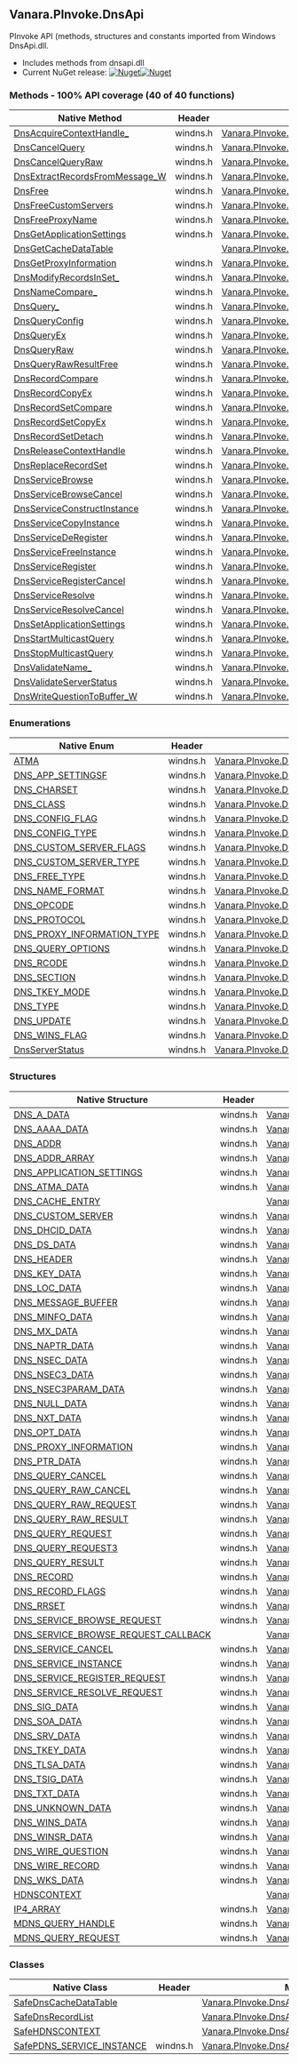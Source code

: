 ## Vanara.PInvoke.DnsApi  
PInvoke API (methods, structures and constants imported from Windows DnsApi.dll.

- Includes methods from dnsapi.dll  
- Current NuGet release: [![Nuget](https://img.shields.io/nuget/v/Vanara.PInvoke.DnsApi?logo=nuget&style=flat-square)![Nuget](https://img.shields.io/nuget/dt/Vanara.PInvoke.DnsApi?label=%20&style=flat-square)](https://www.nuget.org/packages/Vanara.PInvoke.DnsApi)  
### Methods - 100% API coverage (40 of 40 functions)  
Native Method | Header | Managed Method  
--- | --- | ---  
[DnsAcquireContextHandle_](https://www.google.com/search?num=5&q=DnsAcquireContextHandle_A+site%3Alearn.microsoft.com) | windns.h | [Vanara.PInvoke.DnsApi.DnsAcquireContextHandle](https://github.com/dahall/Vanara/search?l=C%23&q=DnsAcquireContextHandle)  
[DnsCancelQuery](https://www.google.com/search?num=5&q=DnsCancelQuery+site%3Alearn.microsoft.com) | windns.h | [Vanara.PInvoke.DnsApi.DnsCancelQuery](https://github.com/dahall/Vanara/search?l=C%23&q=DnsCancelQuery)  
[DnsCancelQueryRaw](https://www.google.com/search?num=5&q=DnsCancelQueryRaw+site%3Alearn.microsoft.com) | windns.h | [Vanara.PInvoke.DnsApi.DnsCancelQueryRaw](https://github.com/dahall/Vanara/search?l=C%23&q=DnsCancelQueryRaw)  
[DnsExtractRecordsFromMessage_W](https://www.google.com/search?num=5&q=DnsExtractRecordsFromMessage_W+site%3Alearn.microsoft.com) | windns.h | [Vanara.PInvoke.DnsApi.DnsExtractRecordsFromMessage](https://github.com/dahall/Vanara/search?l=C%23&q=DnsExtractRecordsFromMessage)  
[DnsFree](https://www.google.com/search?num=5&q=DnsFree+site%3Alearn.microsoft.com) | windns.h | [Vanara.PInvoke.DnsApi.DnsFree](https://github.com/dahall/Vanara/search?l=C%23&q=DnsFree)  
[DnsFreeCustomServers](https://www.google.com/search?num=5&q=DnsFreeCustomServers+site%3Alearn.microsoft.com) | windns.h | [Vanara.PInvoke.DnsApi.DnsFreeCustomServers](https://github.com/dahall/Vanara/search?l=C%23&q=DnsFreeCustomServers)  
[DnsFreeProxyName](https://www.google.com/search?num=5&q=DnsFreeProxyName+site%3Alearn.microsoft.com) | windns.h | [Vanara.PInvoke.DnsApi.DnsFreeProxyName](https://github.com/dahall/Vanara/search?l=C%23&q=DnsFreeProxyName)  
[DnsGetApplicationSettings](https://www.google.com/search?num=5&q=DnsGetApplicationSettings+site%3Alearn.microsoft.com) | windns.h | [Vanara.PInvoke.DnsApi.DnsGetApplicationSettings](https://github.com/dahall/Vanara/search?l=C%23&q=DnsGetApplicationSettings)  
[DnsGetCacheDataTable](https://www.google.com/search?num=5&q=DnsGetCacheDataTable+site%3Alearn.microsoft.com) |  | [Vanara.PInvoke.DnsApi.DnsGetCacheDataTable](https://github.com/dahall/Vanara/search?l=C%23&q=DnsGetCacheDataTable)  
[DnsGetProxyInformation](https://www.google.com/search?num=5&q=DnsGetProxyInformation+site%3Alearn.microsoft.com) | windns.h | [Vanara.PInvoke.DnsApi.DnsGetProxyInformation](https://github.com/dahall/Vanara/search?l=C%23&q=DnsGetProxyInformation)  
[DnsModifyRecordsInSet_](https://www.google.com/search?num=5&q=DnsModifyRecordsInSet_A+site%3Alearn.microsoft.com) | windns.h | [Vanara.PInvoke.DnsApi.DnsModifyRecordsInSet](https://github.com/dahall/Vanara/search?l=C%23&q=DnsModifyRecordsInSet)  
[DnsNameCompare_](https://www.google.com/search?num=5&q=DnsNameCompare_A+site%3Alearn.microsoft.com) | windns.h | [Vanara.PInvoke.DnsApi.DnsNameCompare](https://github.com/dahall/Vanara/search?l=C%23&q=DnsNameCompare)  
[DnsQuery_](https://www.google.com/search?num=5&q=DnsQuery_A+site%3Alearn.microsoft.com) | windns.h | [Vanara.PInvoke.DnsApi.DnsQuery](https://github.com/dahall/Vanara/search?l=C%23&q=DnsQuery)  
[DnsQueryConfig](https://www.google.com/search?num=5&q=DnsQueryConfig+site%3Alearn.microsoft.com) | windns.h | [Vanara.PInvoke.DnsApi.DnsQueryConfig](https://github.com/dahall/Vanara/search?l=C%23&q=DnsQueryConfig)  
[DnsQueryEx](https://www.google.com/search?num=5&q=DnsQueryEx+site%3Alearn.microsoft.com) | windns.h | [Vanara.PInvoke.DnsApi.DnsQueryEx](https://github.com/dahall/Vanara/search?l=C%23&q=DnsQueryEx)  
[DnsQueryRaw](https://www.google.com/search?num=5&q=DnsQueryRaw+site%3Alearn.microsoft.com) | windns.h | [Vanara.PInvoke.DnsApi.DnsQueryRaw](https://github.com/dahall/Vanara/search?l=C%23&q=DnsQueryRaw)  
[DnsQueryRawResultFree](https://www.google.com/search?num=5&q=DnsQueryRawResultFree+site%3Alearn.microsoft.com) | windns.h | [Vanara.PInvoke.DnsApi.DnsQueryRawResultFree](https://github.com/dahall/Vanara/search?l=C%23&q=DnsQueryRawResultFree)  
[DnsRecordCompare](https://www.google.com/search?num=5&q=DnsRecordCompare+site%3Alearn.microsoft.com) | windns.h | [Vanara.PInvoke.DnsApi.DnsRecordCompare](https://github.com/dahall/Vanara/search?l=C%23&q=DnsRecordCompare)  
[DnsRecordCopyEx](https://www.google.com/search?num=5&q=DnsRecordCopyEx+site%3Alearn.microsoft.com) | windns.h | [Vanara.PInvoke.DnsApi.DnsRecordCopyEx](https://github.com/dahall/Vanara/search?l=C%23&q=DnsRecordCopyEx)  
[DnsRecordSetCompare](https://www.google.com/search?num=5&q=DnsRecordSetCompare+site%3Alearn.microsoft.com) | windns.h | [Vanara.PInvoke.DnsApi.DnsRecordSetCompare](https://github.com/dahall/Vanara/search?l=C%23&q=DnsRecordSetCompare)  
[DnsRecordSetCopyEx](https://www.google.com/search?num=5&q=DnsRecordSetCopyEx+site%3Alearn.microsoft.com) | windns.h | [Vanara.PInvoke.DnsApi.DnsRecordSetCopyEx](https://github.com/dahall/Vanara/search?l=C%23&q=DnsRecordSetCopyEx)  
[DnsRecordSetDetach](https://www.google.com/search?num=5&q=DnsRecordSetDetach+site%3Alearn.microsoft.com) | windns.h | [Vanara.PInvoke.DnsApi.DnsRecordSetDetach](https://github.com/dahall/Vanara/search?l=C%23&q=DnsRecordSetDetach)  
[DnsReleaseContextHandle](https://www.google.com/search?num=5&q=DnsReleaseContextHandle+site%3Alearn.microsoft.com) | windns.h | [Vanara.PInvoke.DnsApi.DnsReleaseContextHandle](https://github.com/dahall/Vanara/search?l=C%23&q=DnsReleaseContextHandle)  
[DnsReplaceRecordSet](https://www.google.com/search?num=5&q=DnsReplaceRecordSetA+site%3Alearn.microsoft.com) | windns.h | [Vanara.PInvoke.DnsApi.DnsReplaceRecordSet](https://github.com/dahall/Vanara/search?l=C%23&q=DnsReplaceRecordSet)  
[DnsServiceBrowse](https://www.google.com/search?num=5&q=DnsServiceBrowse+site%3Alearn.microsoft.com) | windns.h | [Vanara.PInvoke.DnsApi.DnsServiceBrowse](https://github.com/dahall/Vanara/search?l=C%23&q=DnsServiceBrowse)  
[DnsServiceBrowseCancel](https://www.google.com/search?num=5&q=DnsServiceBrowseCancel+site%3Alearn.microsoft.com) | windns.h | [Vanara.PInvoke.DnsApi.DnsServiceBrowseCancel](https://github.com/dahall/Vanara/search?l=C%23&q=DnsServiceBrowseCancel)  
[DnsServiceConstructInstance](https://www.google.com/search?num=5&q=DnsServiceConstructInstance+site%3Alearn.microsoft.com) | windns.h | [Vanara.PInvoke.DnsApi.DnsServiceConstructInstance](https://github.com/dahall/Vanara/search?l=C%23&q=DnsServiceConstructInstance)  
[DnsServiceCopyInstance](https://www.google.com/search?num=5&q=DnsServiceCopyInstance+site%3Alearn.microsoft.com) | windns.h | [Vanara.PInvoke.DnsApi.DnsServiceCopyInstance](https://github.com/dahall/Vanara/search?l=C%23&q=DnsServiceCopyInstance)  
[DnsServiceDeRegister](https://www.google.com/search?num=5&q=DnsServiceDeRegister+site%3Alearn.microsoft.com) | windns.h | [Vanara.PInvoke.DnsApi.DnsServiceDeRegister](https://github.com/dahall/Vanara/search?l=C%23&q=DnsServiceDeRegister)  
[DnsServiceFreeInstance](https://www.google.com/search?num=5&q=DnsServiceFreeInstance+site%3Alearn.microsoft.com) | windns.h | [Vanara.PInvoke.DnsApi.DnsServiceFreeInstance](https://github.com/dahall/Vanara/search?l=C%23&q=DnsServiceFreeInstance)  
[DnsServiceRegister](https://www.google.com/search?num=5&q=DnsServiceRegister+site%3Alearn.microsoft.com) | windns.h | [Vanara.PInvoke.DnsApi.DnsServiceRegister](https://github.com/dahall/Vanara/search?l=C%23&q=DnsServiceRegister)  
[DnsServiceRegisterCancel](https://www.google.com/search?num=5&q=DnsServiceRegisterCancel+site%3Alearn.microsoft.com) | windns.h | [Vanara.PInvoke.DnsApi.DnsServiceRegisterCancel](https://github.com/dahall/Vanara/search?l=C%23&q=DnsServiceRegisterCancel)  
[DnsServiceResolve](https://www.google.com/search?num=5&q=DnsServiceResolve+site%3Alearn.microsoft.com) | windns.h | [Vanara.PInvoke.DnsApi.DnsServiceResolve](https://github.com/dahall/Vanara/search?l=C%23&q=DnsServiceResolve)  
[DnsServiceResolveCancel](https://www.google.com/search?num=5&q=DnsServiceResolveCancel+site%3Alearn.microsoft.com) | windns.h | [Vanara.PInvoke.DnsApi.DnsServiceResolveCancel](https://github.com/dahall/Vanara/search?l=C%23&q=DnsServiceResolveCancel)  
[DnsSetApplicationSettings](https://www.google.com/search?num=5&q=DnsSetApplicationSettings+site%3Alearn.microsoft.com) | windns.h | [Vanara.PInvoke.DnsApi.DnsSetApplicationSettings](https://github.com/dahall/Vanara/search?l=C%23&q=DnsSetApplicationSettings)  
[DnsStartMulticastQuery](https://www.google.com/search?num=5&q=DnsStartMulticastQuery+site%3Alearn.microsoft.com) | windns.h | [Vanara.PInvoke.DnsApi.DnsStartMulticastQuery](https://github.com/dahall/Vanara/search?l=C%23&q=DnsStartMulticastQuery)  
[DnsStopMulticastQuery](https://www.google.com/search?num=5&q=DnsStopMulticastQuery+site%3Alearn.microsoft.com) | windns.h | [Vanara.PInvoke.DnsApi.DnsStopMulticastQuery](https://github.com/dahall/Vanara/search?l=C%23&q=DnsStopMulticastQuery)  
[DnsValidateName_](https://www.google.com/search?num=5&q=DnsValidateName_A+site%3Alearn.microsoft.com) | windns.h | [Vanara.PInvoke.DnsApi.DnsValidateName](https://github.com/dahall/Vanara/search?l=C%23&q=DnsValidateName)  
[DnsValidateServerStatus](https://www.google.com/search?num=5&q=DnsValidateServerStatus+site%3Alearn.microsoft.com) | windns.h | [Vanara.PInvoke.DnsApi.DnsValidateServerStatus](https://github.com/dahall/Vanara/search?l=C%23&q=DnsValidateServerStatus)  
[DnsWriteQuestionToBuffer_W](https://www.google.com/search?num=5&q=DnsWriteQuestionToBuffer_W+site%3Alearn.microsoft.com) | windns.h | [Vanara.PInvoke.DnsApi.DnsWriteQuestionToBuffer](https://github.com/dahall/Vanara/search?l=C%23&q=DnsWriteQuestionToBuffer)  
### Enumerations  
Native Enum | Header | Managed Enum  
--- | --- | ---  
[ATMA](https://www.google.com/search?num=5&q=ATMA+site%3Alearn.microsoft.com) | windns.h | [Vanara.PInvoke.DnsApi.ATMA](https://github.com/dahall/Vanara/search?l=C%23&q=ATMA)  
[DNS_APP_SETTINGSF](https://www.google.com/search?num=5&q=DNS_APP_SETTINGSF+site%3Alearn.microsoft.com) | windns.h | [Vanara.PInvoke.DnsApi.DNS_APP_SETTINGSF](https://github.com/dahall/Vanara/search?l=C%23&q=DNS_APP_SETTINGSF)  
[DNS_CHARSET](https://www.google.com/search?num=5&q=DNS_CHARSET+site%3Alearn.microsoft.com) | windns.h | [Vanara.PInvoke.DnsApi.DNS_CHARSET](https://github.com/dahall/Vanara/search?l=C%23&q=DNS_CHARSET)  
[DNS_CLASS](https://www.google.com/search?num=5&q=DNS_CLASS+site%3Alearn.microsoft.com) | windns.h | [Vanara.PInvoke.DnsApi.DNS_CLASS](https://github.com/dahall/Vanara/search?l=C%23&q=DNS_CLASS)  
[DNS_CONFIG_FLAG](https://www.google.com/search?num=5&q=DNS_CONFIG_FLAG+site%3Alearn.microsoft.com) | windns.h | [Vanara.PInvoke.DnsApi.DNS_CONFIG_FLAG](https://github.com/dahall/Vanara/search?l=C%23&q=DNS_CONFIG_FLAG)  
[DNS_CONFIG_TYPE](https://www.google.com/search?num=5&q=DNS_CONFIG_TYPE+site%3Alearn.microsoft.com) | windns.h | [Vanara.PInvoke.DnsApi.DNS_CONFIG_TYPE](https://github.com/dahall/Vanara/search?l=C%23&q=DNS_CONFIG_TYPE)  
[DNS_CUSTOM_SERVER_FLAGS](https://www.google.com/search?num=5&q=DNS_CUSTOM_SERVER_FLAGS+site%3Alearn.microsoft.com) | windns.h | [Vanara.PInvoke.DnsApi.DNS_CUSTOM_SERVER_FLAGS](https://github.com/dahall/Vanara/search?l=C%23&q=DNS_CUSTOM_SERVER_FLAGS)  
[DNS_CUSTOM_SERVER_TYPE](https://www.google.com/search?num=5&q=DNS_CUSTOM_SERVER_TYPE+site%3Alearn.microsoft.com) | windns.h | [Vanara.PInvoke.DnsApi.DNS_CUSTOM_SERVER_TYPE](https://github.com/dahall/Vanara/search?l=C%23&q=DNS_CUSTOM_SERVER_TYPE)  
[DNS_FREE_TYPE](https://www.google.com/search?num=5&q=DNS_FREE_TYPE+site%3Alearn.microsoft.com) | windns.h | [Vanara.PInvoke.DnsApi.DNS_FREE_TYPE](https://github.com/dahall/Vanara/search?l=C%23&q=DNS_FREE_TYPE)  
[DNS_NAME_FORMAT](https://www.google.com/search?num=5&q=DNS_NAME_FORMAT+site%3Alearn.microsoft.com) | windns.h | [Vanara.PInvoke.DnsApi.DNS_NAME_FORMAT](https://github.com/dahall/Vanara/search?l=C%23&q=DNS_NAME_FORMAT)  
[DNS_OPCODE](https://www.google.com/search?num=5&q=DNS_OPCODE+site%3Alearn.microsoft.com) | windns.h | [Vanara.PInvoke.DnsApi.DNS_OPCODE](https://github.com/dahall/Vanara/search?l=C%23&q=DNS_OPCODE)  
[DNS_PROTOCOL](https://www.google.com/search?num=5&q=DNS_PROTOCOL+site%3Alearn.microsoft.com) | windns.h | [Vanara.PInvoke.DnsApi.DNS_PROTOCOL](https://github.com/dahall/Vanara/search?l=C%23&q=DNS_PROTOCOL)  
[DNS_PROXY_INFORMATION_TYPE](https://www.google.com/search?num=5&q=DNS_PROXY_INFORMATION_TYPE+site%3Alearn.microsoft.com) | windns.h | [Vanara.PInvoke.DnsApi.DNS_PROXY_INFORMATION_TYPE](https://github.com/dahall/Vanara/search?l=C%23&q=DNS_PROXY_INFORMATION_TYPE)  
[DNS_QUERY_OPTIONS](https://www.google.com/search?num=5&q=DNS_QUERY_OPTIONS+site%3Alearn.microsoft.com) | windns.h | [Vanara.PInvoke.DnsApi.DNS_QUERY_OPTIONS](https://github.com/dahall/Vanara/search?l=C%23&q=DNS_QUERY_OPTIONS)  
[DNS_RCODE](https://www.google.com/search?num=5&q=DNS_RCODE+site%3Alearn.microsoft.com) | windns.h | [Vanara.PInvoke.DnsApi.DNS_RCODE](https://github.com/dahall/Vanara/search?l=C%23&q=DNS_RCODE)  
[DNS_SECTION](https://www.google.com/search?num=5&q=DNS_SECTION+site%3Alearn.microsoft.com) | windns.h | [Vanara.PInvoke.DnsApi.DNS_SECTION](https://github.com/dahall/Vanara/search?l=C%23&q=DNS_SECTION)  
[DNS_TKEY_MODE](https://www.google.com/search?num=5&q=DNS_TKEY_MODE+site%3Alearn.microsoft.com) | windns.h | [Vanara.PInvoke.DnsApi.DNS_TKEY_MODE](https://github.com/dahall/Vanara/search?l=C%23&q=DNS_TKEY_MODE)  
[DNS_TYPE](https://www.google.com/search?num=5&q=DNS_TYPE+site%3Alearn.microsoft.com) | windns.h | [Vanara.PInvoke.DnsApi.DNS_TYPE](https://github.com/dahall/Vanara/search?l=C%23&q=DNS_TYPE)  
[DNS_UPDATE](https://www.google.com/search?num=5&q=DNS_UPDATE+site%3Alearn.microsoft.com) | windns.h | [Vanara.PInvoke.DnsApi.DNS_UPDATE](https://github.com/dahall/Vanara/search?l=C%23&q=DNS_UPDATE)  
[DNS_WINS_FLAG](https://www.google.com/search?num=5&q=DNS_WINS_FLAG+site%3Alearn.microsoft.com) | windns.h | [Vanara.PInvoke.DnsApi.DNS_WINS_FLAG](https://github.com/dahall/Vanara/search?l=C%23&q=DNS_WINS_FLAG)  
[DnsServerStatus](https://www.google.com/search?num=5&q=DnsServerStatus+site%3Alearn.microsoft.com) | windns.h | [Vanara.PInvoke.DnsApi.DnsServerStatus](https://github.com/dahall/Vanara/search?l=C%23&q=DnsServerStatus)  
### Structures  
Native Structure | Header | Managed Structure  
--- | --- | ---  
[DNS_A_DATA](https://www.google.com/search?num=5&q=DNS_A_DATA+site%3Alearn.microsoft.com) | windns.h | [Vanara.PInvoke.DnsApi.DNS_A_DATA](https://github.com/dahall/Vanara/search?l=C%23&q=DNS_A_DATA)  
[DNS_AAAA_DATA](https://www.google.com/search?num=5&q=DNS_AAAA_DATA+site%3Alearn.microsoft.com) | windns.h | [Vanara.PInvoke.DnsApi.DNS_AAAA_DATA](https://github.com/dahall/Vanara/search?l=C%23&q=DNS_AAAA_DATA)  
[DNS_ADDR](https://www.google.com/search?num=5&q=DNS_ADDR+site%3Alearn.microsoft.com) | windns.h | [Vanara.PInvoke.DnsApi.DNS_ADDR](https://github.com/dahall/Vanara/search?l=C%23&q=DNS_ADDR)  
[DNS_ADDR_ARRAY](https://www.google.com/search?num=5&q=DNS_ADDR_ARRAY+site%3Alearn.microsoft.com) | windns.h | [Vanara.PInvoke.DnsApi.DNS_ADDR_ARRAY](https://github.com/dahall/Vanara/search?l=C%23&q=DNS_ADDR_ARRAY)  
[DNS_APPLICATION_SETTINGS](https://www.google.com/search?num=5&q=DNS_APPLICATION_SETTINGS+site%3Alearn.microsoft.com) | windns.h | [Vanara.PInvoke.DnsApi.DNS_APPLICATION_SETTINGS](https://github.com/dahall/Vanara/search?l=C%23&q=DNS_APPLICATION_SETTINGS)  
[DNS_ATMA_DATA](https://www.google.com/search?num=5&q=DNS_ATMA_DATA+site%3Alearn.microsoft.com) | windns.h | [Vanara.PInvoke.DnsApi.DNS_ATMA_DATA](https://github.com/dahall/Vanara/search?l=C%23&q=DNS_ATMA_DATA)  
[DNS_CACHE_ENTRY](https://www.google.com/search?num=5&q=DNS_CACHE_ENTRY+site%3Alearn.microsoft.com) |  | [Vanara.PInvoke.DnsApi.DNS_CACHE_ENTRY](https://github.com/dahall/Vanara/search?l=C%23&q=DNS_CACHE_ENTRY)  
[DNS_CUSTOM_SERVER](https://www.google.com/search?num=5&q=DNS_CUSTOM_SERVER+site%3Alearn.microsoft.com) | windns.h | [Vanara.PInvoke.DnsApi.DNS_CUSTOM_SERVER](https://github.com/dahall/Vanara/search?l=C%23&q=DNS_CUSTOM_SERVER)  
[DNS_DHCID_DATA](https://www.google.com/search?num=5&q=DNS_DHCID_DATA+site%3Alearn.microsoft.com) | windns.h | [Vanara.PInvoke.DnsApi.DNS_DHCID_DATA](https://github.com/dahall/Vanara/search?l=C%23&q=DNS_DHCID_DATA)  
[DNS_DS_DATA](https://www.google.com/search?num=5&q=DNS_DS_DATA+site%3Alearn.microsoft.com) | windns.h | [Vanara.PInvoke.DnsApi.DNS_DS_DATA](https://github.com/dahall/Vanara/search?l=C%23&q=DNS_DS_DATA)  
[DNS_HEADER](https://www.google.com/search?num=5&q=DNS_HEADER+site%3Alearn.microsoft.com) | windns.h | [Vanara.PInvoke.DnsApi.DNS_HEADER](https://github.com/dahall/Vanara/search?l=C%23&q=DNS_HEADER)  
[DNS_KEY_DATA](https://www.google.com/search?num=5&q=DNS_KEY_DATA+site%3Alearn.microsoft.com) | windns.h | [Vanara.PInvoke.DnsApi.DNS_KEY_DATA](https://github.com/dahall/Vanara/search?l=C%23&q=DNS_KEY_DATA)  
[DNS_LOC_DATA](https://www.google.com/search?num=5&q=DNS_LOC_DATA+site%3Alearn.microsoft.com) | windns.h | [Vanara.PInvoke.DnsApi.DNS_LOC_DATA](https://github.com/dahall/Vanara/search?l=C%23&q=DNS_LOC_DATA)  
[DNS_MESSAGE_BUFFER](https://www.google.com/search?num=5&q=DNS_MESSAGE_BUFFER+site%3Alearn.microsoft.com) | windns.h | [Vanara.PInvoke.DnsApi.DNS_MESSAGE_BUFFER](https://github.com/dahall/Vanara/search?l=C%23&q=DNS_MESSAGE_BUFFER)  
[DNS_MINFO_DATA](https://www.google.com/search?num=5&q=DNS_MINFO_DATA+site%3Alearn.microsoft.com) | windns.h | [Vanara.PInvoke.DnsApi.DNS_MINFO_DATA](https://github.com/dahall/Vanara/search?l=C%23&q=DNS_MINFO_DATA)  
[DNS_MX_DATA](https://www.google.com/search?num=5&q=DNS_MX_DATA+site%3Alearn.microsoft.com) | windns.h | [Vanara.PInvoke.DnsApi.DNS_MX_DATA](https://github.com/dahall/Vanara/search?l=C%23&q=DNS_MX_DATA)  
[DNS_NAPTR_DATA](https://www.google.com/search?num=5&q=DNS_NAPTR_DATA+site%3Alearn.microsoft.com) | windns.h | [Vanara.PInvoke.DnsApi.DNS_NAPTR_DATA](https://github.com/dahall/Vanara/search?l=C%23&q=DNS_NAPTR_DATA)  
[DNS_NSEC_DATA](https://www.google.com/search?num=5&q=DNS_NSEC_DATA+site%3Alearn.microsoft.com) | windns.h | [Vanara.PInvoke.DnsApi.DNS_NSEC_DATA](https://github.com/dahall/Vanara/search?l=C%23&q=DNS_NSEC_DATA)  
[DNS_NSEC3_DATA](https://www.google.com/search?num=5&q=DNS_NSEC3_DATA+site%3Alearn.microsoft.com) | windns.h | [Vanara.PInvoke.DnsApi.DNS_NSEC3_DATA](https://github.com/dahall/Vanara/search?l=C%23&q=DNS_NSEC3_DATA)  
[DNS_NSEC3PARAM_DATA](https://www.google.com/search?num=5&q=DNS_NSEC3PARAM_DATA+site%3Alearn.microsoft.com) | windns.h | [Vanara.PInvoke.DnsApi.DNS_NSEC3PARAM_DATA](https://github.com/dahall/Vanara/search?l=C%23&q=DNS_NSEC3PARAM_DATA)  
[DNS_NULL_DATA](https://www.google.com/search?num=5&q=DNS_NULL_DATA+site%3Alearn.microsoft.com) | windns.h | [Vanara.PInvoke.DnsApi.DNS_NULL_DATA](https://github.com/dahall/Vanara/search?l=C%23&q=DNS_NULL_DATA)  
[DNS_NXT_DATA](https://www.google.com/search?num=5&q=DNS_NXT_DATA+site%3Alearn.microsoft.com) | windns.h | [Vanara.PInvoke.DnsApi.DNS_NXT_DATA](https://github.com/dahall/Vanara/search?l=C%23&q=DNS_NXT_DATA)  
[DNS_OPT_DATA](https://www.google.com/search?num=5&q=DNS_OPT_DATA+site%3Alearn.microsoft.com) | windns.h | [Vanara.PInvoke.DnsApi.DNS_OPT_DATA](https://github.com/dahall/Vanara/search?l=C%23&q=DNS_OPT_DATA)  
[DNS_PROXY_INFORMATION](https://www.google.com/search?num=5&q=DNS_PROXY_INFORMATION+site%3Alearn.microsoft.com) | windns.h | [Vanara.PInvoke.DnsApi.DNS_PROXY_INFORMATION](https://github.com/dahall/Vanara/search?l=C%23&q=DNS_PROXY_INFORMATION)  
[DNS_PTR_DATA](https://www.google.com/search?num=5&q=DNS_PTR_DATA+site%3Alearn.microsoft.com) | windns.h | [Vanara.PInvoke.DnsApi.DNS_PTR_DATA](https://github.com/dahall/Vanara/search?l=C%23&q=DNS_PTR_DATA)  
[DNS_QUERY_CANCEL](https://www.google.com/search?num=5&q=DNS_QUERY_CANCEL+site%3Alearn.microsoft.com) | windns.h | [Vanara.PInvoke.DnsApi.DNS_QUERY_CANCEL](https://github.com/dahall/Vanara/search?l=C%23&q=DNS_QUERY_CANCEL)  
[DNS_QUERY_RAW_CANCEL](https://www.google.com/search?num=5&q=DNS_QUERY_RAW_CANCEL+site%3Alearn.microsoft.com) | windns.h | [Vanara.PInvoke.DnsApi.DNS_QUERY_RAW_CANCEL](https://github.com/dahall/Vanara/search?l=C%23&q=DNS_QUERY_RAW_CANCEL)  
[DNS_QUERY_RAW_REQUEST](https://www.google.com/search?num=5&q=DNS_QUERY_RAW_REQUEST+site%3Alearn.microsoft.com) | windns.h | [Vanara.PInvoke.DnsApi.DNS_QUERY_RAW_REQUEST](https://github.com/dahall/Vanara/search?l=C%23&q=DNS_QUERY_RAW_REQUEST)  
[DNS_QUERY_RAW_RESULT](https://www.google.com/search?num=5&q=DNS_QUERY_RAW_RESULT+site%3Alearn.microsoft.com) | windns.h | [Vanara.PInvoke.DnsApi.DNS_QUERY_RAW_RESULT](https://github.com/dahall/Vanara/search?l=C%23&q=DNS_QUERY_RAW_RESULT)  
[DNS_QUERY_REQUEST](https://www.google.com/search?num=5&q=DNS_QUERY_REQUEST+site%3Alearn.microsoft.com) | windns.h | [Vanara.PInvoke.DnsApi.DNS_QUERY_REQUEST](https://github.com/dahall/Vanara/search?l=C%23&q=DNS_QUERY_REQUEST)  
[DNS_QUERY_REQUEST3](https://www.google.com/search?num=5&q=DNS_QUERY_REQUEST3+site%3Alearn.microsoft.com) | windns.h | [Vanara.PInvoke.DnsApi.DNS_QUERY_REQUEST3](https://github.com/dahall/Vanara/search?l=C%23&q=DNS_QUERY_REQUEST3)  
[DNS_QUERY_RESULT](https://www.google.com/search?num=5&q=DNS_QUERY_RESULT+site%3Alearn.microsoft.com) | windns.h | [Vanara.PInvoke.DnsApi.DNS_QUERY_RESULT](https://github.com/dahall/Vanara/search?l=C%23&q=DNS_QUERY_RESULT)  
[DNS_RECORD](https://www.google.com/search?num=5&q=DNS_RECORD+site%3Alearn.microsoft.com) | windns.h | [Vanara.PInvoke.DnsApi.DNS_RECORD](https://github.com/dahall/Vanara/search?l=C%23&q=DNS_RECORD)  
[DNS_RECORD_FLAGS](https://www.google.com/search?num=5&q=DNS_RECORD_FLAGS+site%3Alearn.microsoft.com) | windns.h | [Vanara.PInvoke.DnsApi.DNS_RECORD_FLAGS](https://github.com/dahall/Vanara/search?l=C%23&q=DNS_RECORD_FLAGS)  
[DNS_RRSET](https://www.google.com/search?num=5&q=DNS_RRSET+site%3Alearn.microsoft.com) | windns.h | [Vanara.PInvoke.DnsApi.DNS_RRSET](https://github.com/dahall/Vanara/search?l=C%23&q=DNS_RRSET)  
[DNS_SERVICE_BROWSE_REQUEST](https://www.google.com/search?num=5&q=DNS_SERVICE_BROWSE_REQUEST+site%3Alearn.microsoft.com) | windns.h | [Vanara.PInvoke.DnsApi.DNS_SERVICE_BROWSE_REQUEST](https://github.com/dahall/Vanara/search?l=C%23&q=DNS_SERVICE_BROWSE_REQUEST)  
[DNS_SERVICE_BROWSE_REQUEST_CALLBACK](https://www.google.com/search?num=5&q=DNS_SERVICE_BROWSE_REQUEST_CALLBACK+site%3Alearn.microsoft.com) |  | [Vanara.PInvoke.DnsApi.DNS_SERVICE_BROWSE_REQUEST.DNS_SERVICE_BROWSE_REQUEST_CALLBACK](https://github.com/dahall/Vanara/search?l=C%23&q=DNS_SERVICE_BROWSE_REQUEST_CALLBACK)  
[DNS_SERVICE_CANCEL](https://www.google.com/search?num=5&q=DNS_SERVICE_CANCEL+site%3Alearn.microsoft.com) | windns.h | [Vanara.PInvoke.DnsApi.DNS_SERVICE_CANCEL](https://github.com/dahall/Vanara/search?l=C%23&q=DNS_SERVICE_CANCEL)  
[DNS_SERVICE_INSTANCE](https://www.google.com/search?num=5&q=DNS_SERVICE_INSTANCE+site%3Alearn.microsoft.com) | windns.h | [Vanara.PInvoke.DnsApi.DNS_SERVICE_INSTANCE](https://github.com/dahall/Vanara/search?l=C%23&q=DNS_SERVICE_INSTANCE)  
[DNS_SERVICE_REGISTER_REQUEST](https://www.google.com/search?num=5&q=DNS_SERVICE_REGISTER_REQUEST+site%3Alearn.microsoft.com) | windns.h | [Vanara.PInvoke.DnsApi.DNS_SERVICE_REGISTER_REQUEST](https://github.com/dahall/Vanara/search?l=C%23&q=DNS_SERVICE_REGISTER_REQUEST)  
[DNS_SERVICE_RESOLVE_REQUEST](https://www.google.com/search?num=5&q=DNS_SERVICE_RESOLVE_REQUEST+site%3Alearn.microsoft.com) | windns.h | [Vanara.PInvoke.DnsApi.DNS_SERVICE_RESOLVE_REQUEST](https://github.com/dahall/Vanara/search?l=C%23&q=DNS_SERVICE_RESOLVE_REQUEST)  
[DNS_SIG_DATA](https://www.google.com/search?num=5&q=DNS_SIG_DATA+site%3Alearn.microsoft.com) | windns.h | [Vanara.PInvoke.DnsApi.DNS_SIG_DATA](https://github.com/dahall/Vanara/search?l=C%23&q=DNS_SIG_DATA)  
[DNS_SOA_DATA](https://www.google.com/search?num=5&q=DNS_SOA_DATA+site%3Alearn.microsoft.com) | windns.h | [Vanara.PInvoke.DnsApi.DNS_SOA_DATA](https://github.com/dahall/Vanara/search?l=C%23&q=DNS_SOA_DATA)  
[DNS_SRV_DATA](https://www.google.com/search?num=5&q=DNS_SRV_DATA+site%3Alearn.microsoft.com) | windns.h | [Vanara.PInvoke.DnsApi.DNS_SRV_DATA](https://github.com/dahall/Vanara/search?l=C%23&q=DNS_SRV_DATA)  
[DNS_TKEY_DATA](https://www.google.com/search?num=5&q=DNS_TKEY_DATA+site%3Alearn.microsoft.com) | windns.h | [Vanara.PInvoke.DnsApi.DNS_TKEY_DATA](https://github.com/dahall/Vanara/search?l=C%23&q=DNS_TKEY_DATA)  
[DNS_TLSA_DATA](https://www.google.com/search?num=5&q=DNS_TLSA_DATA+site%3Alearn.microsoft.com) | windns.h | [Vanara.PInvoke.DnsApi.DNS_TLSA_DATA](https://github.com/dahall/Vanara/search?l=C%23&q=DNS_TLSA_DATA)  
[DNS_TSIG_DATA](https://www.google.com/search?num=5&q=DNS_TSIG_DATA+site%3Alearn.microsoft.com) | windns.h | [Vanara.PInvoke.DnsApi.DNS_TSIG_DATA](https://github.com/dahall/Vanara/search?l=C%23&q=DNS_TSIG_DATA)  
[DNS_TXT_DATA](https://www.google.com/search?num=5&q=DNS_TXT_DATA+site%3Alearn.microsoft.com) | windns.h | [Vanara.PInvoke.DnsApi.DNS_TXT_DATA](https://github.com/dahall/Vanara/search?l=C%23&q=DNS_TXT_DATA)  
[DNS_UNKNOWN_DATA](https://www.google.com/search?num=5&q=DNS_UNKNOWN_DATA+site%3Alearn.microsoft.com) | windns.h | [Vanara.PInvoke.DnsApi.DNS_UNKNOWN_DATA](https://github.com/dahall/Vanara/search?l=C%23&q=DNS_UNKNOWN_DATA)  
[DNS_WINS_DATA](https://www.google.com/search?num=5&q=DNS_WINS_DATA+site%3Alearn.microsoft.com) | windns.h | [Vanara.PInvoke.DnsApi.DNS_WINS_DATA](https://github.com/dahall/Vanara/search?l=C%23&q=DNS_WINS_DATA)  
[DNS_WINSR_DATA](https://www.google.com/search?num=5&q=DNS_WINSR_DATA+site%3Alearn.microsoft.com) | windns.h | [Vanara.PInvoke.DnsApi.DNS_WINSR_DATA](https://github.com/dahall/Vanara/search?l=C%23&q=DNS_WINSR_DATA)  
[DNS_WIRE_QUESTION](https://www.google.com/search?num=5&q=DNS_WIRE_QUESTION+site%3Alearn.microsoft.com) | windns.h | [Vanara.PInvoke.DnsApi.DNS_WIRE_QUESTION](https://github.com/dahall/Vanara/search?l=C%23&q=DNS_WIRE_QUESTION)  
[DNS_WIRE_RECORD](https://www.google.com/search?num=5&q=DNS_WIRE_RECORD+site%3Alearn.microsoft.com) | windns.h | [Vanara.PInvoke.DnsApi.DNS_WIRE_RECORD](https://github.com/dahall/Vanara/search?l=C%23&q=DNS_WIRE_RECORD)  
[DNS_WKS_DATA](https://www.google.com/search?num=5&q=DNS_WKS_DATA+site%3Alearn.microsoft.com) | windns.h | [Vanara.PInvoke.DnsApi.DNS_WKS_DATA](https://github.com/dahall/Vanara/search?l=C%23&q=DNS_WKS_DATA)  
[HDNSCONTEXT](https://www.google.com/search?num=5&q=HDNSCONTEXT+site%3Alearn.microsoft.com) |  | [Vanara.PInvoke.DnsApi.HDNSCONTEXT](https://github.com/dahall/Vanara/search?l=C%23&q=HDNSCONTEXT)  
[IP4_ARRAY](https://www.google.com/search?num=5&q=IP4_ARRAY+site%3Alearn.microsoft.com) | windns.h | [Vanara.PInvoke.DnsApi.IP4_ARRAY](https://github.com/dahall/Vanara/search?l=C%23&q=IP4_ARRAY)  
[MDNS_QUERY_HANDLE](https://www.google.com/search?num=5&q=MDNS_QUERY_HANDLE+site%3Alearn.microsoft.com) | windns.h | [Vanara.PInvoke.DnsApi.MDNS_QUERY_HANDLE](https://github.com/dahall/Vanara/search?l=C%23&q=MDNS_QUERY_HANDLE)  
[MDNS_QUERY_REQUEST](https://www.google.com/search?num=5&q=MDNS_QUERY_REQUEST+site%3Alearn.microsoft.com) | windns.h | [Vanara.PInvoke.DnsApi.MDNS_QUERY_REQUEST](https://github.com/dahall/Vanara/search?l=C%23&q=MDNS_QUERY_REQUEST)  
### Classes  
Native Class | Header | Managed Class  
--- | --- | ---  
[SafeDnsCacheDataTable](https://www.google.com/search?num=5&q=SafeDnsCacheDataTable+site%3Alearn.microsoft.com) |  | [Vanara.PInvoke.DnsApi.SafeDnsCacheDataTable](https://github.com/dahall/Vanara/search?l=C%23&q=SafeDnsCacheDataTable)  
[SafeDnsRecordList](https://www.google.com/search?num=5&q=SafeDnsRecordList+site%3Alearn.microsoft.com) |  | [Vanara.PInvoke.DnsApi.SafeDnsRecordList](https://github.com/dahall/Vanara/search?l=C%23&q=SafeDnsRecordList)  
[SafeHDNSCONTEXT](https://www.google.com/search?num=5&q=SafeHDNSCONTEXT+site%3Alearn.microsoft.com) |  | [Vanara.PInvoke.DnsApi.SafeHDNSCONTEXT](https://github.com/dahall/Vanara/search?l=C%23&q=SafeHDNSCONTEXT)  
[SafePDNS_SERVICE_INSTANCE](https://www.google.com/search?num=5&q=SafePDNS_SERVICE_INSTANCE+site%3Alearn.microsoft.com) | windns.h | [Vanara.PInvoke.DnsApi.SafePDNS_SERVICE_INSTANCE](https://github.com/dahall/Vanara/search?l=C%23&q=SafePDNS_SERVICE_INSTANCE)  

